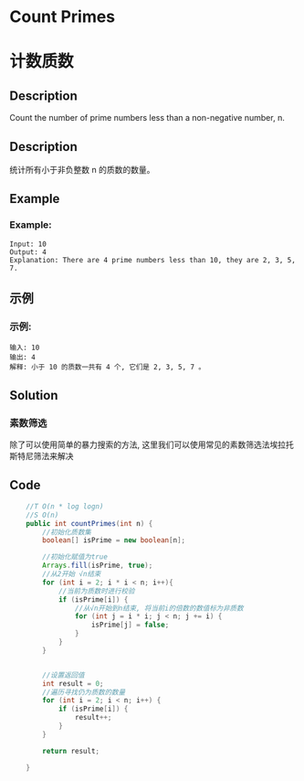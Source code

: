 # Count Primes
# 计数质数

## Description
Count the number of prime numbers less than a non-negative number, n.

## Description
统计所有小于非负整数 n 的质数的数量。

## Example
### Example:
    Input: 10
    Output: 4
    Explanation: There are 4 prime numbers less than 10, they are 2, 3, 5, 7.

## 示例
### 示例:
    输入: 10
    输出: 4
    解释: 小于 10 的质数一共有 4 个, 它们是 2, 3, 5, 7 。



## Solution
### 素数筛选
除了可以使用简单的暴力搜索的方法, 这里我们可以使用常见的素数筛选法埃拉托斯特尼筛法来解决

## Code 

```java
    //T O(n * log logn)
    //S O(n)
    public int countPrimes(int n) {
        //初始化质数集
        boolean[] isPrime = new boolean[n];

        //初始化赋值为true
        Arrays.fill(isPrime, true);
        //从2开始 √n结束
        for (int i = 2; i * i < n; i++){
            //当前为质数时进行校验
            if (isPrime[i]) {
                //从√n开始到n结束, 将当前i的倍数的数值标为非质数
                for (int j = i * i; j < n; j += i) {
                    isPrime[j] = false;
                }
            }
        }


        //设置返回值
        int result = 0;
        //遍历寻找仍为质数的数量
        for (int i = 2; i < n; i++) {
            if (isPrime[i]) {
                result++;
            }
        }

        return result;

    }
```